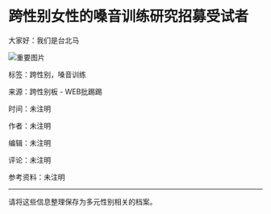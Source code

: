 # 跨性别女性的嗓音训练研究招募受试者

大家好：我们是台北马

![重要图片](https://d5nxst8fruw4z.cloudfront.net/atrk.gif?account=gwf1o1QolK1052)

标签：跨性别，嗓音训练

来源：跨性别板 - WEB批踢踢

时间：未注明 

作者：未注明

编辑：未注明

评论：未注明

参考资料：未注明

---

请将这些信息整理保存为多元性别相关的档案。